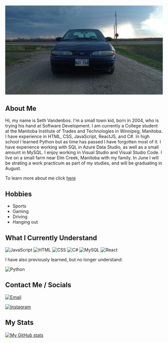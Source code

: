 ![JDM Cars](./assets/updatedCar.jpg "My Car")

## About Me
Hi, my name is Seth Vandenbos. I'm a small town kid, born in 2004, who is trying his hand at Software Development. I am currently a College student at the Manitoba Institute of Trades and Technologies in Winnipeg, Manitoba. I have experience in HTML, CSS, JavaScript, ReactJS, and C#. In high school I learned Python but as time has passed I have forgotten most of it. I have experience working with SQL in Azure Data Studio, as well as a small amount in MySQL. I enjoy working in Visual Studio and Visual Studio Code. I live on a small farm near Elm Creek, Manitoba with my family. In June I will be strating a work practicum as part of my studies, and will be graduating in August.

To learn more about me click [here](https://daboss02.github.io/about-me/)
## Hobbies
<ul>
  <li>
    Sports
  </li>
  <li>
    Gaming
  </li>
  <li>
    Driving
  </li>
  <li>
    Hanging out
  </li>
</ul>

## What I Currently Understand

![JavaScript](https://img.shields.io/badge/code-javascript-informational?style=for-the-badge&logo=javascript&logoColor=DDE4E4&color=65768F)
![HTML](https://img.shields.io/badge/web-html-informational?style=for-the-badge&logo=html5&logoColor=DDE4E4&color=65768F)
![CSS](https://img.shields.io/badge/web-css-informational?style=for-the-badge&logo=css3&logoColor=DDE4E4&color=65768F)
![C#](https://img.shields.io/badge/code-c%23-%23239120.svg?style=for-the-badge&logo=c-sharp&logoColor=DDE4E4&color=65768F)
![MySQL](https://img.shields.io/badge/database-mysql-%2300f.svg?style=for-the-badge&logo=mysql&logoColor=DDE4E4&color=65768F)
![React](https://img.shields.io/badge/framework-React-20232A?style=for-the-badge&logo=react&logoColor=DDE4E4&color=65768F)

I have also previously learned, but no longer understand:

![Python](https://img.shields.io/badge/code-python-informational?style=for-the-badge&logo=python&logoColor=DDE4E4&color=65768F)

## Contact Me / Socials

[![Email](https://img.shields.io/badge/email-informational?style=for-the-badge&logo=microsoft-outlook&logoColor=DDE4E4&color=65768F)](mailto:seth.vdbos@gmail.com)

[![Instagram](https://img.shields.io/badge/instagram-informational?style=for-the-badge&logo=instagram&logoColor=DDE4E4&color=65768F)](https://www.instagram.com/daboss_202/)

## My Stats

<a href="https://github.com/daBoss02">
  <img height="205px" align="center" src="https://github-readme-stats.vercel.app/api?username=daBoss02&theme=cobalt" alt="My GitHub stats" />
</a>
<!-- <a href="https://github.com/mrspecht">
  <img align="center" src="https://github-readme-stats.vercel.app/api/top-langs/?username=daBoss02&theme=cobalt&" alt="My 
  GitHub stats"/>
</a> -->



<!---
daBoss02/daBoss02 is a ✨ special ✨ repository because its `README.md` (this file) appears on your GitHub profile.
You can click the Preview link to take a look at your changes.
--->
